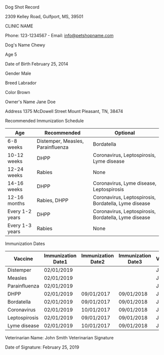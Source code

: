 Dog Shot Record

2309 Kelley Road, Gulfport, MS, 39501

CLINIC NAME

Phone: 123-1234567 - Email: info@petshopname.com

Dog's Name Chewy

Age 5

Date of Birth February 25, 2014

Gender Male

Breed Labrador

Color Brown

Owner's Name Jane Doe

Address 1375 McDowell Street
Mount Pleasant, TN, 38474

Recommended Immunization Schedule

| Age         | Recommended                          | Optional                             |
|-------------|--------------------------------------|--------------------------------------|
| 6-8 weeks   | Distemper, Measles, Parainfluenza    | Bordatella                           |
| 10-12 weeks | DHPP                                 | Coronavirus, Leptospirosis, Lyme disease |
| 12-24 weeks | Rabies                               | None                                 |
| 14-16 weeks | DHPP                                 | Coronavirus, Lyme disease, Leptospirosis |
| 12-16 months| Rabies, DHPP                         | Coronavirus, Leptospirosis, Bordatella, Lyme disease |
| Every 1-2 years | DHPP                             | Coronavirus, Leptospirosis, Bordatella, Lyme disease |
| Every 1-3 years | Rabies                           | None                                 |

Immunization Dates

| Vaccine       | Immunization Date1 | Immunization Date2 | Immunization Date3 | Veterinarian   |
|---------------|--------------------|--------------------|--------------------|----------------|
| Distemper     | 02/01/2019         |                    |                    | John Smith     |
| Measles       | 02/01/2019         |                    |                    | John Smith     |
| Parainfluenza | 02/01/2019         |                    |                    | John Smith     |
| DHPP          | 02/01/2019         | 09/01/2017         | 09/01/2018         | John Smith     |
| Bordatella    | 02/01/2019         | 09/01/2017         | 09/01/2018         | John Smith     |
| Coronavirus   | 02/01/2019         | 10/01/2017         | 09/01/2018         | John Smith     |
| Leptospirosis | 02/01/2019         | 09/01/2017         | 09/01/2018         | John Smith     |
| Lyme disease  | 02/01/2019         | 10/01/2017         | 09/01/2018         | John Smith     |

Veterinarian Name: John Smith
Veterinarian Signature

Date of Signature: February 25, 2019